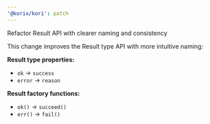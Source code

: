 ```yaml
---
'@korix/kori': patch
---
```


Refactor Result API with clearer naming and consistency

This change improves the Result type API with more intuitive naming:

**Result type properties:**

- `ok` → `success`
- `error` → `reason`

**Result factory functions:**

- `ok()` → `succeed()`
- `err()` → `fail()`
